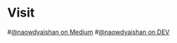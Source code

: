 # Visit 
#<a href="https://nawodyaishan.medium.com/introduction-to-machine-learning-and-hello-world-in-neural-networks-317ab0f9fdfa" target="_blank">@naowdyaishan on Medium</a>
#<a href="https://dev.to/nawodyaishan/introduction-to-machine-learning-and-hello-world-in-neural-networks-51e1" target="_blank">@naowdyaishan on DEV</a>

